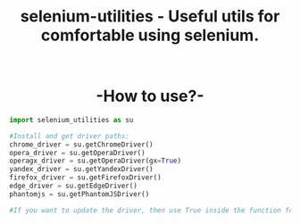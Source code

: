 <h1 align="center">selenium-utilities - Useful utils for comfortable using selenium.</h1>

<br>

<h1 align="center"> -How to use?- </h1>

```python
import selenium_utilities as su

#Install and get driver paths:
chrome_driver = su.getChromeDriver()
opera_driver = su.getOperaDriver()
operagx_driver = su.getOperaDriver(gx=True)
yandex_driver = su.getYandexDriver()
firefox_driver = su.getFirefoxDriver()
edge_driver = su.getEdgeDriver()
phantomjs = su.getPhantomJSDriver()

#If you want to update the driver, then use True inside the function for example: su.getChromeDriver(update=True)
```
